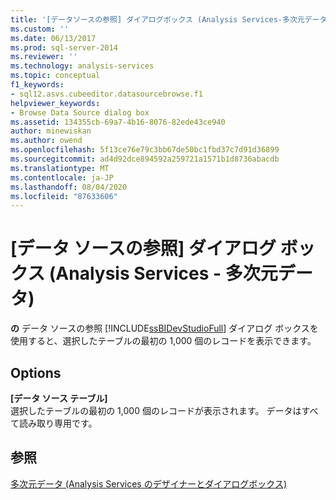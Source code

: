 ```yaml
---
title: '[データソースの参照] ダイアログボックス (Analysis Services-多次元データ) |Microsoft Docs'
ms.custom: ''
ms.date: 06/13/2017
ms.prod: sql-server-2014
ms.reviewer: ''
ms.technology: analysis-services
ms.topic: conceptual
f1_keywords:
- sql12.asvs.cubeeditor.datasourcebrowse.f1
helpviewer_keywords:
- Browse Data Source dialog box
ms.assetid: 134355cb-69a7-4b16-8076-82ede43ce940
author: minewiskan
ms.author: owend
ms.openlocfilehash: 5f13ce76e79c3bb67de50bc1fbd37c7d91d36899
ms.sourcegitcommit: ad4d92dce894592a259721a1571b1d8736abacdb
ms.translationtype: MT
ms.contentlocale: ja-JP
ms.lasthandoff: 08/04/2020
ms.locfileid: "87633606"
---
```

# <a name="browse-data-source-dialog-box-analysis-services---multidimensional-data"></a>[データ ソースの参照] ダイアログ ボックス (Analysis Services - 多次元データ)
  **の** データ ソースの参照 [!INCLUDE[ssBIDevStudioFull](../includes/ssbidevstudiofull-md.md)] ダイアログ ボックスを使用すると、選択したテーブルの最初の 1,000 個のレコードを表示できます。  
  
## <a name="options"></a>Options  
 **[データ ソース テーブル]**  
 選択したテーブルの最初の 1,000 個のレコードが表示されます。 データはすべて読み取り専用です。  
  
## <a name="see-also"></a>参照  
 [多次元データ &#40;Analysis Services のデザイナーとダイアログボックス&#41;](analysis-services-designers-and-dialog-boxes-multidimensional-data.md)  
  
  
